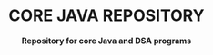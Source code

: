 <body>
    <h1 align="center">CORE JAVA REPOSITORY</h1>
    <p align="center"><b>Repository for core Java and DSA programs</b></p>
</body>
